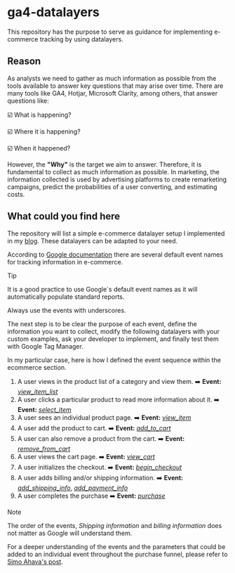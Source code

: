 # ga4-datalayers 
This repository has the purpose to serve as guidance for implementing e-commerce tracking by using datalayers. 

## Reason

As analysts we need to gather as much information as possible from the tools available to answer key questions that may arise over time. There are many tools like GA4, Hotjar, Microsoft Clarity, among others, that answer questions like:

☑️ What is happening?

☑️ Where it is happening?

☑️ When it happened?


However, the **"Why"** is the target we aim to answer. Therefore, it is fundamental to collect as much information as possible. In marketing, the information collected is used by advertising platforms  to create remarketing campaigns, predict the probabilities of a user converting, and estimating costs. 

## What could you find here

The repository will list a simple e-commerce datalayer setup I implemented in my [blog](juanferespinosa.com/blog/ecommerce/products). These datalayers can be adapted to your need. 

According to [Google documentation](https://developers.google.com/analytics/devguides/collection/ga4/ecommerce?client_type=gtag) there are several default event names for tracking information in e-commerce.  

> [!TIP]
> It is a good practice to use Google´s default event names as it will automatically populate standard reports.
>
> Always use the events with underscores.

The next step is to be clear the purpose of each event, define the information you want to collect, modify the following datalayers with your custom examples, ask your developer to implement, and finally test them with Google Tag Manager.


In my particular case, here is how I defined the event sequence within the ecommerce section.

1. A user views in the product list of a category and view them.                        ➡️ **Event:**  [_view_item_list_](https://gist.github.com/juanferEspinosa/2a402392488fe40801c83d6fe627df9a)
2. A user clicks a particular product to read more information about it.                   ➡️ **Event:** [_select_item_](https://gist.github.com/0c83381d1ffad4bb2834a4ad6706e567.git)
3. A user sees an individual product page.                                                 ➡️ **Event:** [_view_item_](https://gist.github.com/303dce1fc718b95154eeed40aece62d5.git)
4. A user add the product to cart.                                                         ➡️ **Event:** [_add_to_cart_](https://gist.github.com/juanferEspinosa/1df6975389bac25faf22c7957d6ecb47)
5. A user can also remove a product from the cart.                                         ➡️ **Event:** [_remove_from_cart_](https://gist.github.com/juanferEspinosa/c4eeea6ec935105f9821f11ef3123d1f)
6. A user views the cart page.                                                             ➡️ **Event:** [_view_cart_](https://gist.github.com/juanferEspinosa/1643614ba7f9b6d7116371dd80a41810)
7. A user initializes the checkout.                                                        ➡️ **Event:** [_begin_checkout_](https://gist.github.com/juanferEspinosa/f3e631afacce28a94c967fc4d246413f)
8. A user adds billing and/or shipping information.                                        ➡️ **Event:** [_add_shipping_info_](https://gist.github.com/juanferEspinosa/9746b90b4df8e87a1736aa28050e0bd1), [_add_payment_info_](https://gist.github.com/juanferEspinosa/f10da32ffb1fc0d1bd5562f804b4b328)
9. A user completes the purchase                                                          ➡️ **Event:** [_purchase_](https://gist.github.com/juanferEspinosa/7cb20d976fb9706958fa39b6ea6915fb)

> [!NOTE]
> The order of the events, _Shipping information_ and _billing information_ does not matter as Google will understand them.
>
> For a deeper understanding of the events and the parameters that could be added to an individual event throughout the purchase funnel, please refer to [Simo Ahava's post](https://www.simoahava.com/analytics/google-analytics-4-ecommerce-guide-google-tag-manager/). 


   
 
